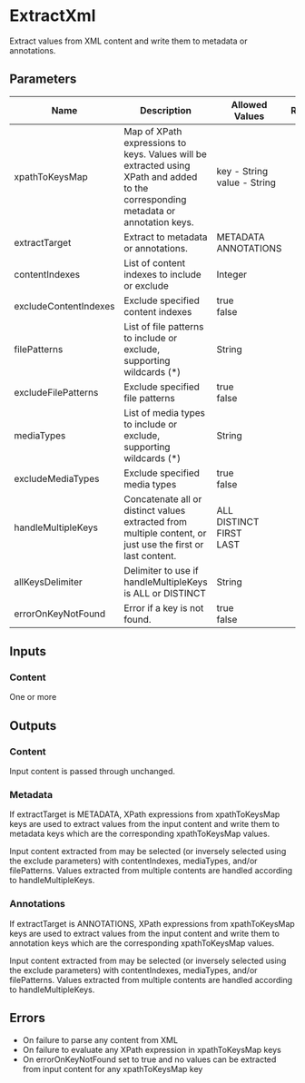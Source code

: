 # ExtractXml
Extract values from XML content and write them to metadata or annotations.

## Parameters
| Name                  | Description                                                                                                                        | Allowed Values                                      | Required | Default                                   |
|-----------------------|------------------------------------------------------------------------------------------------------------------------------------|-----------------------------------------------------|:--------:|-------------------------------------------|
| xpathToKeysMap        | Map of XPath expressions to keys. Values will be extracted using XPath and added to the corresponding metadata or annotation keys. | key&nbsp;-&nbsp;String<br/>value&nbsp;-&nbsp;String |   Yes    |                                           |
| extractTarget         | Extract to metadata or annotations.                                                                                                | METADATA<br/>ANNOTATIONS                            |          | METADATA                                  |
| contentIndexes        | List of content indexes to include or exclude                                                                                      | Integer                                             |          | empty&nbsp;- all content is considered    |
| excludeContentIndexes | Exclude specified content indexes                                                                                                  | true<br/>false                                      |          | false                                     |
| filePatterns          | List of file patterns to include or exclude, supporting wildcards (*)                                                              | String                                              |          | empty&nbsp;- all filenames are considered |
| excludeFilePatterns   | Exclude specified file patterns                                                                                                    | true<br/>false                                      |          | false                                     |
| mediaTypes            | List of media types to include or exclude, supporting wildcards (*)                                                                | String                                              |          | media type associated with inputFormat    |
| excludeMediaTypes     | Exclude specified media types                                                                                                      | true<br/>false                                      |          | false                                     |
| handleMultipleKeys    | Concatenate all or distinct values extracted from multiple content, or just use the first or last content.                         | ALL<br/>DISTINCT<br/>FIRST<br/>LAST                 |          | ALL                                       |
| allKeysDelimiter      | Delimiter to use if handleMultipleKeys is ALL or DISTINCT                                                                          | String                                              |          | ,&nbsp;(comma)                            |
| errorOnKeyNotFound    | Error if a key is not found.                                                                                                       | true<br/>false                                      |          | false                                     |

## Inputs
### Content
One or more

## Outputs
### Content
Input content is passed through unchanged.

### Metadata
If extractTarget is METADATA, XPath expressions from xpathToKeysMap keys are used to extract values from the input
content and write them to metadata keys which are the corresponding xpathToKeysMap values.

Input content extracted from may be selected (or inversely selected using the exclude parameters) with contentIndexes,
mediaTypes, and/or filePatterns. Values extracted from multiple contents are handled according to handleMultipleKeys.

### Annotations
If extractTarget is ANNOTATIONS, XPath expressions from xpathToKeysMap keys are used to extract values from the
input content and write them to annotation keys which are the corresponding xpathToKeysMap values.

Input content extracted from may be selected (or inversely selected using the exclude parameters) with contentIndexes,
mediaTypes, and/or filePatterns. Values extracted from multiple contents are handled according to handleMultipleKeys.

## Errors
- On failure to parse any content from XML
- On failure to evaluate any XPath expression in xpathToKeysMap keys
- On errorOnKeyNotFound set to true and no values can be extracted from input content for any xpathToKeysMap key
